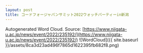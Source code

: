 ```yaml
---
layout: post
title: コードフォージャパンサミット2022ウォッチパーティーin新潟
---
```

Autogenerated Word Cloud.
Source\: [https://www.niigata-u.ac.jp/news/event/2022/235192/](https://www.niigata-u.ac.jp/news/event/2022/235192/)
![WordCloud]({{ site.baseurl }}/assets/8ca3d23ad496f7865d1622395fb682f8.png)